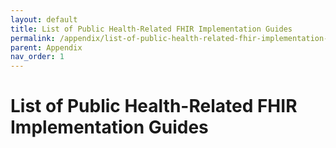 ```yaml
---
layout: default
title: List of Public Health-Related FHIR Implementation Guides
permalink: /appendix/list-of-public-health-related-fhir-implementation-guides
parent: Appendix
nav_order: 1
---
```


# List of Public Health-Related FHIR Implementation Guides
